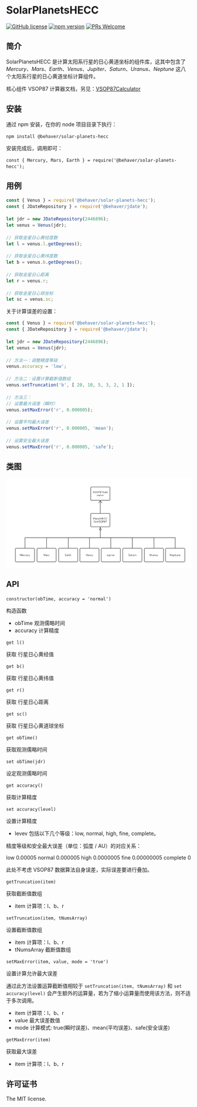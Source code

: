 # SolarPlanetsHECC

[![GitHub license](https://img.shields.io/badge/license-MIT-brightgreen.svg)](#) [![npm version](https://img.shields.io/npm/v/react.svg?style=flat)](https://www.npmjs.com/package/@behaver/solar-planets-hecc) [![PRs Welcome](https://img.shields.io/badge/PRs-welcome-brightgreen.svg)](#)

## 简介

SolarPlanetsHECC 是计算太阳系行星的日心黄道坐标的组件库，这其中包含了 *Mercury*、*Mars*、*Earth*、*Venus*、*Jupiter*、*Saturn*、*Uranus*、*Neptune* 这八个太阳系行星的日心黄道坐标计算组件。

核心组件 VSOP87 计算器文档，另见：[VSOP87Calculator](./doc/VSOP87Calculator.md)

## 安装

通过 npm 安装，在你的 node 项目目录下执行：

`npm install @behaver/solar-planets-hecc`

安装完成后，调用即可：

`const { Mercury, Mars, Earth } = require('@behaver/solar-planets-hecc');`

## 用例

```js
const { Venus } = require('@behaver/solar-planets-hecc');
const { JDateRepository } = require('@behaver/jdate');

let jdr = new JDateRepository(2446896);
let venus = Venus(jdr);

// 获取金星日心黄经度数
let l = venus.l.getDegrees();

// 获取金星日心黄纬度数
let b = venus.b.getDegrees();

// 获取金星日心距离
let r = venus.r;

// 获取金星日心球坐标
let sc = venus.sc;
```

关于计算误差的设置：

```js
const { Venus } = require('@behaver/solar-planets-hecc');
const { JDateRepository } = require('@behaver/jdate');

let jdr = new JDateRepository(2446896);
let venus = Venus(jdr);

// 方法一：调整精度等级
venus.accuracy = 'low';

// 方法二：设置计算截断值数组
venus.setTruncation('b', [ 20, 10, 5, 3, 2, 1 ]);

// 方法三：
// 设置最大误差（瞬时）
venus.setMaxError('r', 0.000005);

// 设置平均最大误差
venus.setMaxError('r', 0.000005, 'mean');

// 设置安全最大误差
venus.setMaxError('r', 0.000005, 'safe');
```

## 类图

![SolarPlanetsHECC](./doc/img/SolarPlanetsHECC.png "SolarPlanetsHECC 组件库类图")

## API

`constructor(obTime, accuracy = 'normal')`

构造函数

* obTime 观测儒略时间
* accuracy 计算精度

`get l()`

获取 行星日心黄经值

`get b()`

获取 行星日心黄纬值

`get r()`

获取 行星日心距离

`get sc()`

获取 行星日心黄道球坐标

`get obTime()`

获取观测儒略时间

`set obTime(jdr)`

设定观测儒略时间

`get accuracy()`

获取计算精度

`set accuracy(level)`

设置计算精度

* levev 包括以下几个等级：low, normal, high, fine, complete。

精度等级和安全最大误差（单位：弧度 / AU）的对应关系：

low      0.00005 
normal   0.000005
high     0.0000005
fine     0.00000005
complete 0

此处不考虑 VSOP87 数据算法自身误差，实际误差要进行叠加。

`getTruncation(item)`

获取截断值数组

* item 计算项：l、b、r

`setTruncation(item, tNumsArray)`

设置截断值数组

* item 计算项：l、b、r
* tNumsArray 截断值数组

`setMaxError(item, value, mode = 'true')`

设置计算允许最大误差

通过此方法设置运算截断值相较于 `setTruncation(item, tNumsArray)` 和 `set accuracy(level)` 会产生额外的运算量，若为了缩小运算量而使用该方法，则不适于多次调用。

* item 计算项：l、b、r
* value 最大误差数值
* mode 计算模式: true(瞬时误差)、mean(平均误差)、safe(安全误差)

`getMaxError(item)`

获取最大误差

* item 计算项：l、b、r

## 许可证书

The MIT license.